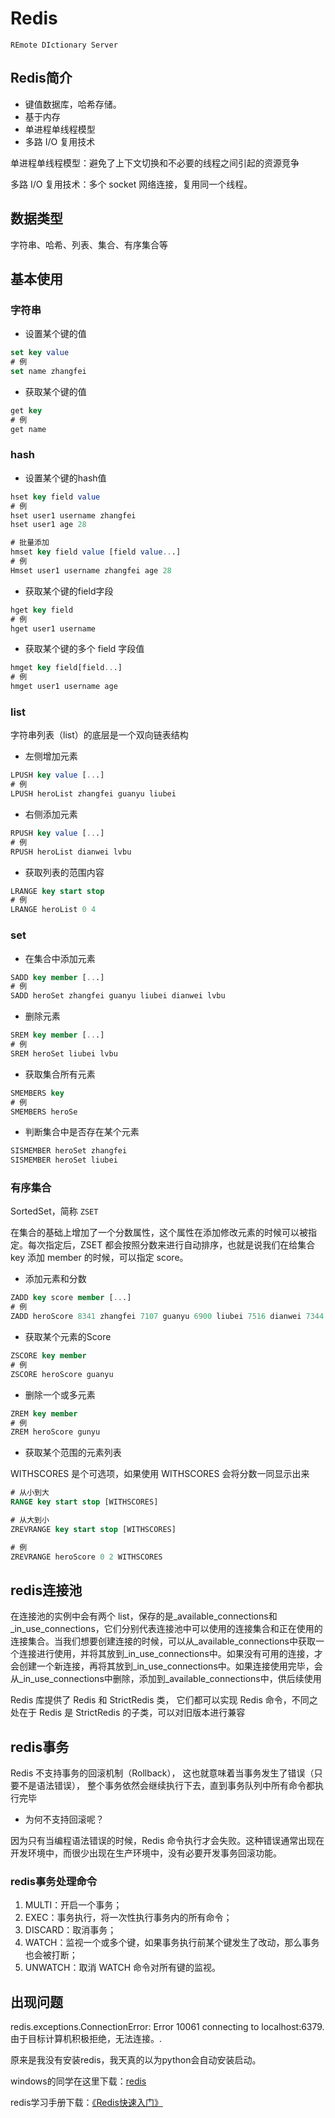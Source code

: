 # Redis

`REmote DIctionary Server`

## Redis简介

+ 键值数据库，哈希存储。
+ 基于内存
+ 单进程单线程模型
+ 多路 I/O 复用技术


单进程单线程模型：避免了上下文切换和不必要的线程之间引起的资源竞争

多路 I/O 复用技术：多个 socket 网络连接，复用同一个线程。

## 数据类型

字符串、哈希、列表、集合、有序集合等

## 基本使用

### 字符串

+ 设置某个键的值

```sql
set key value
# 例
set name zhangfei
```

+ 获取某个键的值

```sql
get key
# 例
get name
```

### hash

+ 设置某个键的hash值

```sql
hset key field value
# 例
hset user1 username zhangfei
hset user1 age 28

# 批量添加
hmset key field value [field value...]
# 例
Hmset user1 username zhangfei age 28
```

+ 获取某个键的field字段

```sql
hget key field
# 例
hget user1 username
```

+ 获取某个键的多个 field 字段值

```sql
hmget key field[field...]
# 例
hmget user1 username age
```

### list

字符串列表（list）的底层是一个双向链表结构

+ 左侧增加元素

```sql
LPUSH key value [...]
# 例
LPUSH heroList zhangfei guanyu liubei
```

+ 右侧添加元素

```sql
RPUSH key value [...]
# 例
RPUSH heroList dianwei lvbu
```

+ 获取列表的范围内容

```sql
LRANGE key start stop
# 例
LRANGE heroList 0 4
```

### set

+ 在集合中添加元素

```sql
SADD key member [...]
# 例
SADD heroSet zhangfei guanyu liubei dianwei lvbu
```

+ 删除元素

```sql
SREM key member [...]
# 例
SREM heroSet liubei lvbu
```

+ 获取集合所有元素

```sql
SMEMBERS key
# 例
SMEMBERS heroSe
```

+ 判断集合中是否存在某个元素

```sql
SISMEMBER heroSet zhangfei
SISMEMBER heroSet liubei
```

### 有序集合

SortedSet，简称 `ZSET`

在集合的基础上增加了一个分数属性，这个属性在添加修改元素的时候可以被指定。每次指定后，ZSET 都会按照分数来进行自动排序，也就是说我们在给集合 key 添加 member 的时候，可以指定 score。

+ 添加元素和分数

```sql
ZADD key score member [...]
# 例
ZADD heroScore 8341 zhangfei 7107 guanyu 6900 liubei 7516 dianwei 7344 lvbu
```

+ 获取某个元素的Score

```sql
ZSCORE key member
# 例
ZSCORE heroScore guanyu
```

+ 删除一个或多元素

```sql
ZREM key member
# 例
ZREM heroScore gunyu
```

+ 获取某个范围的元素列表

WITHSCORES 是个可选项，如果使用 WITHSCORES 会将分数一同显示出来

```sql
# 从小到大
RANGE key start stop [WITHSCORES]

# 从大到小
ZREVRANGE key start stop [WITHSCORES]

# 例
ZREVRANGE heroScore 0 2 WITHSCORES
```

## redis连接池

在连接池的实例中会有两个 list，保存的是_available_connections和_in_use_connections，它们分别代表连接池中可以使用的连接集合和正在使用的连接集合。当我们想要创建连接的时候，可以从_available_connections中获取一个连接进行使用，并将其放到_in_use_connections中。如果没有可用的连接，才会创建一个新连接，再将其放到_in_use_connections中。如果连接使用完毕，会从_in_use_connections中删除，添加到_available_connections中，供后续使用

Redis 库提供了 Redis 和 StrictRedis 类，
它们都可以实现 Redis 命令，不同之处在于 Redis 是 StrictRedis 的子类，可以对旧版本进行兼容

## redis事务

Redis 不支持事务的回滚机制（Rollback），
这也就意味着当事务发生了错误（只要不是语法错误），
整个事务依然会继续执行下去，直到事务队列中所有命令都执行完毕

+ 为何不支持回滚呢？

因为只有当编程语法错误的时候，Redis 命令执行才会失败。这种错误通常出现在开发环境中，而很少出现在生产环境中，没有必要开发事务回滚功能。

### redis事务处理命令

1. MULTI：开启一个事务；
2. EXEC：事务执行，将一次性执行事务内的所有命令；
3. DISCARD：取消事务；
4. WATCH：监视一个或多个键，如果事务执行前某个键发生了改动，那么事务也会被打断；
5. UNWATCH：取消 WATCH 命令对所有键的监视。

## 出现问题

redis.exceptions.ConnectionError: Error 10061 connecting to localhost:6379. 由于目标计算机积极拒绝，无法连接。.

原来是我没有安装redis，我天真的以为python会自动安装启动。

windows的同学在这里下载：[redis](https://github.com/rgl/redis/downloads)

redis学习手册下载：[《Redis快速入门》](https://redis.io/topics/quickstart)

